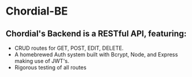 # Chordial-BE
## Chordial's Backend is a RESTful API, featuring: 
- CRUD routes for GET, POST, EDIT, DELETE.  
- A homebrewed Auth system built with Bcrypt, Node, and Express making use of JWT's. 
- Rigorous testing of all routes


